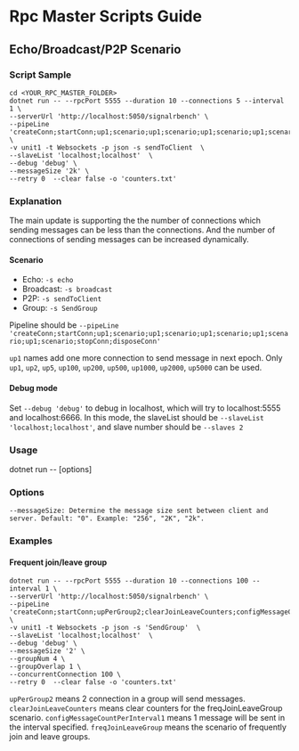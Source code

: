 # Rpc Master Scripts Guide

## Echo/Broadcast/P2P Scenario

### Script Sample
```
cd <YOUR_RPC_MASTER_FOLDER>
dotnet run -- --rpcPort 5555 --duration 10 --connections 5 --interval 1 \
--serverUrl 'http://localhost:5050/signalrbench' \
--pipeLine 'createConn;startConn;up1;scenario;up1;scenario;up1;scenario;up1;scenario;up1;scenario;stopConn;disposeConn' \
-v unit1 -t Websockets -p json -s sendToClient  \
--slaveList 'localhost;localhost'  \
--debug 'debug' \
--messageSize '2k' \
--retry 0  --clear false -o 'counters.txt'
```

### Explanation

The main update is supporting the the number of connections which sending messages can be less than the connections. And the number of connections of sending messages can be increased dynamically.

#### Scenario
* Echo: ` -s echo `
* Broadcast: ` -s broadcast `
* P2P: ` -s sendToClient `
* Group: `-s SendGroup`

Pipeline should be `--pipeLine 'createConn;startConn;up1;scenario;up1;scenario;up1;scenario;up1;scenario;up1;scenario;stopConn;disposeConn'`

`up1` names add one more connection to send message in next epoch.
Only `up1`, `up2`, `up5`, `up100`, `up200`, `up500`, `up1000`, `up2000`, `up5000` can be used.


#### Debug mode
Set `--debug 'debug'` to debug in localhost, which will try to localhost:5555 and localhost:6666.
In this mode, the slaveList should be `--slaveList 'localhost;localhost'`, and slave number should be `--slaves 2`


### Usage
dotnet run -- [options]

### Options
```
--messageSize: Determine the message size sent between client and server. Default: "0". Example: "256", "2K", "2k".

```

### Examples
#### Frequent join/leave group
```
dotnet run -- --rpcPort 5555 --duration 10 --connections 100 --interval 1 \
--serverUrl 'http://localhost:5050/signalrbench' \
--pipeLine 'createConn;startConn;upPerGroup2;clearJoinLeaveCounters;configMessageCountPerInterval1;freqJoinLeaveGroup;stopConn;disposeConn' \
-v unit1 -t Websockets -p json -s 'SendGroup'  \
--slaveList 'localhost;localhost'  \
--debug 'debug' \
--messageSize '2' \
--groupNum 4 \
--groupOverlap 1 \
--concurrentConnection 100 \
--retry 0  --clear false -o 'counters.txt'
```

`upPerGroup2` means 2 connection in a group will send messages.
`clearJoinLeaveCounters` means clear counters for the freqJoinLeaveGroup scenario.
`configMessageCountPerInterval1` means 1 message will be sent in the interval specified.
`freqJoinLeaveGroup` means the scenario of frequently join and leave groups.
